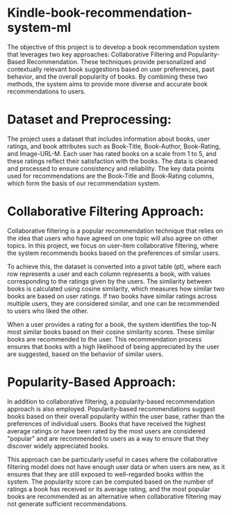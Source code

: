 # Kindle-book-recommendation-system-ml

The objective of this project is to develop a book recommendation system that leverages two key approaches: Collaborative Filtering and Popularity-Based Recommendation. These techniques provide personalized and contextually relevant book suggestions based on user preferences, past behavior, and the overall popularity of books. By combining these two methods, the system aims to provide more diverse and accurate book recommendations to users.

# Dataset and Preprocessing:

The project uses a dataset that includes information about books, user ratings, and book attributes such as Book-Title, Book-Author, Book-Rating, and Image-URL-M. Each user has rated books on a scale from 1 to 5, and these ratings reflect their satisfaction with the books. The data is cleaned and processed to ensure consistency and reliability. The key data points used for recommendations are the Book-Title and Book-Rating columns, which form the basis of our recommendation system.

# Collaborative Filtering Approach:

Collaborative filtering is a popular recommendation technique that relies on the idea that users who have agreed on one topic will also agree on other topics. In this project, we focus on user-item collaborative filtering, where the system recommends books based on the preferences of similar users.

To achieve this, the dataset is converted into a pivot table (pt), where each row represents a user and each column represents a book, with values corresponding to the ratings given by the users. The similarity between books is calculated using cosine similarity, which measures how similar two books are based on user ratings. If two books have similar ratings across multiple users, they are considered similar, and one can be recommended to users who liked the other.

When a user provides a rating for a book, the system identifies the top-N most similar books based on their cosine similarity scores. These similar books are recommended to the user. This recommendation process ensures that books with a high likelihood of being appreciated by the user are suggested, based on the behavior of similar users.

# Popularity-Based Approach:

In addition to collaborative filtering, a popularity-based recommendation approach is also employed. Popularity-based recommendations suggest books based on their overall popularity within the user base, rather than the preferences of individual users. Books that have received the highest average ratings or have been rated by the most users are considered "popular" and are recommended to users as a way to ensure that they discover widely appreciated books.

This approach can be particularly useful in cases where the collaborative filtering model does not have enough user data or when users are new, as it ensures that they are still exposed to well-regarded books within the system. The popularity score can be computed based on the number of ratings a book has received or its average rating, and the most popular books are recommended as an alternative when collaborative filtering may not generate sufficient recommendations.
